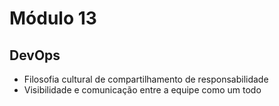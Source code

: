 # Módulo 13

## DevOps
- Filosofia cultural de compartilhamento de responsabilidade
- Visibilidade e comunicação entre a equipe como um todo